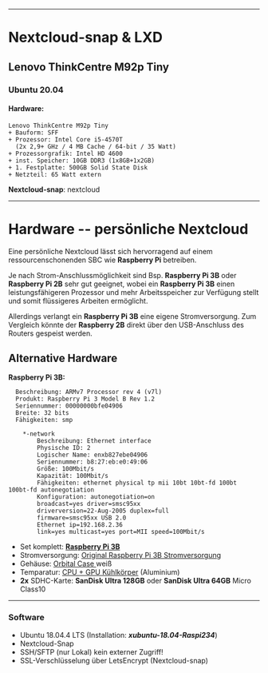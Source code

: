 
---

# Nextcloud-snap & LXD

## Lenovo ThinkCentre M92p Tiny

### Ubuntu 20.04

#### **Hardware**:

```
Lenovo ThinkCentre M92p Tiny
+ Bauform: SFF
+ Prozessor: Intel Core i5-4570T 
  (2x 2,9+ GHz / 4 MB Cache / 64-bit / 35 Watt)
+ Prozessorgrafik: Intel HD 4600
+ inst. Speicher: 10GB DDR3 (1x8GB+1x2GB)
+ 1. Festplatte: 500GB Solid State Disk
+ Netzteil: 65 Watt extern
```

**Nextcloud-snap**: nextcloud

---

# Hardware -- persönliche Nextcloud

Eine persönliche Nextcloud lässt sich hervorragend auf einem ressourcenschonenden SBC wie **Raspberry Pi** betreiben.

Je nach Strom-Anschlussmöglichkeit sind Bsp. **Raspberry Pi 3B** oder **Raspberry Pi 2B** sehr gut geeignet, wobei ein **Raspberry Pi 3B** einen leistungsfähigeren Prozessor und mehr Arbeitsspeicher zur Verfügung stellt und somit flüssigeres Arbeiten ermöglicht.

Allerdings verlangt ein **Raspberry Pi 3B** eine eigene Stromversorgung. Zum Vergleich könnte der **Raspberry 2B** direkt über den USB-Anschluss des Routers gespeist werden.

## Alternative Hardware

**Raspberry Pi 3B:**

```
  Beschreibung: ARMv7 Processor rev 4 (v7l)
  Produkt: Raspberry Pi 3 Model B Rev 1.2
  Seriennummer: 00000000bfe04906
  Breite: 32 bits
  Fähigkeiten: smp
  
    *-network
 		Beschreibung: Ethernet interface
 		Physische ID: 2
 		Logischer Name: enxb827ebe04906
 		Seriennummer: b8:27:eb:e0:49:06
 		Größe: 100Mbit/s
 		Kapazität: 100Mbit/s
 		Fähigkeiten: ethernet physical tp mii 10bt 10bt-fd 100bt 100bt-fd autonegotiation
 		Konfiguration: autonegotiation=on 
 		broadcast=yes driver=smsc95xx
 		driverversion=22-Aug-2005 duplex=full 
 		firmware=smsc95xx USB 2.0 
 		Ethernet ip=192.168.2.36 
 		link=yes multicast=yes port=MII speed=100Mbit/s
```

* Set komplett: **[Raspberry Pi 3B](https://www.amazon.de/gp/product/B01MYQXBE1/ref=ppx_yo_dt_b_search_asin_image?ie=UTF8&psc=1)**
* Stromversorgung: [Original Raspberry Pi 3B Stromversorgung](https://www.amazon.de/gp/product/B01M58O9M9/ref=ppx_yo_dt_b_search_asin_title?ie=UTF8&psc=1)
* Gehäuse: [Orbital Case ](https://www.polypodis.de/produkte/)weiß
* Temparatur: [CPU + GPU Kühlkörper](https://www.amazon.de/Aukru-K%C3%BChlk%C3%B6rper-verschiedenen-Raspberry-Aufkleben/dp/B00ILK6DMA/ref=pd_sbs_147_7?_encoding=UTF8&pd_rd_i=B00ILK6DMA&pd_rd_r=1dc5deb6-9ac4-4e1f-b3d9-3f82591779c2&pd_rd_w=vlKiE&pd_rd_wg=494Qz&pf_rd_p=c8718c55-fb13-473f-a41c-592a17ad3468&pf_rd_r=QS66H0Y836TNTBQKHKZY&psc=1&refRID=QS66H0Y836TNTBQKHKZY) (Aluminium)
* **2x** SDHC-Karte: **SanDisk Ultra 128GB** oder **SanDisk Ultra 64GB** Micro Class10

---

### Software

* Ubuntu 18.04.4 LTS (Installation: ***xubuntu-18.04-Raspi234***)
* Nextcloud-Snap
* SSH/SFTP (nur Lokal) kein externer Zugriff!
* SSL-Verschlüsselung über LetsEncrypt (Nextcloud-snap)
